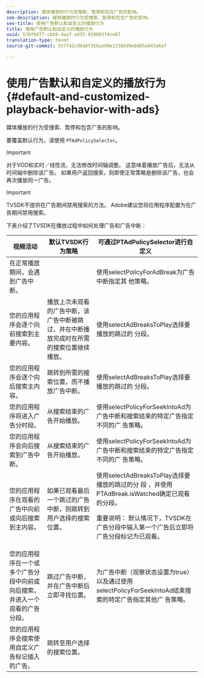 ```yaml
---
description: 媒体播放的行为受搜索、暂停和包含广告的影响。
seo-description: 媒体播放的行为受搜索、暂停和包含广告的影响。
seo-title: 使用广告默认和自定义的播放行为
title: 使用广告默认和自定义的播放行为
uuid: 570f6d77-cbb9-4aa7-a935-058003f4ce87
translation-type: tm+mt
source-git-commit: 557f42cd9a6f356aa99e13386d9e8d65e043a6af

---
```



# 使用广告默认和自定义的播放行为 {#default-and-customized-playback-behavior-with-ads}

媒体播放的行为受搜索、暂停和包含广告的影响。

要覆盖默认行为，请使用 `PTAdPolicySelector`。

>[!IMPORTANT]
>
>对于VOD和实时／线性流，无法修改时间轴调整。 这意味着播放广告后，无法从时间轴中删除该广告。 如果用户返回搜索，则即使正常策略是删除该广告，也会再次播放同一广告。

>[!IMPORTANT]
>
>TVSDK不提供在广告期间禁用搜索的方法。 Adobe建议您将应用程序配置为在广告期间禁用搜索。

下表介绍了TVSDK在播放过程中如何处理广告和广告中断：

<table id="table_466538B1C2A646B89EB4F9AA111203BE"> 
 <thead> 
  <tr> 
   <th colname="col1" class="entry"><b>视频活动</b></th> 
   <th colname="col2" class="entry"><b>默认TVSDK行为策略</b></th> 
   <th colname="col3" class="entry"><b>可通过PTAdPolicySelector进行自定义</b></th>
  </tr>
 </thead>
 <tbody> 
  <tr> 
   <td colname="col1"> 在正常播放期间，会遇到广告中断。 </td> 
   <td colname="col2"></td> 
   <td colname="col3">使用selectPolicyForAdBreak为广告中断指定其 <span class="codeph"> 他策略</span>。 </td> 
  </tr> 
  <tr> 
   <td colname="col1"> 您的应用程序会逐个向前搜索到主要内容。 </td> 
   <td colname="col2"> 播放上次未观看的广告中断，该广告中断被跳过，并在中断播放完成时在所需的搜索位置继续播放。 </td> 
   <td colname="col3">使用selectAdBreaksToPlay选择要播放的跳过的 <span class="codeph"> 分段</span>。 </td> 
  </tr> 
  <tr> 
   <td colname="col1"> 您的应用程序会逐个向后搜索主内容。 </td> 
   <td colname="col2"> 跳转到所需的搜索位置，而不播放广告中断。 </td> 
   <td colname="col3">使用selectAdBreaksToPlay选择要播放的跳过的 <span class="codeph"> 分段</span>。                      </td> 
  </tr> 
  <tr> 
   <td colname="col1"> 您的应用程序将进入广告分时段。 </td> 
   <td colname="col2"> 从搜索结束的广告开始播放。 </td> 
   <td colname="col3">使用selectPolicyForSeekIntoAd为广告中断和搜索结束的特定广告指定不同的广 <span class="codeph"> 告策略</span>。 </td> 
  </tr> 
  <tr> 
   <td colname="col1"> 您的应用程序会向后搜索到广告中断。 </td> 
   <td colname="col2"> 从搜索结束的广告开始播放。 </td> 
   <td colname="col3">使用selectPolicyForSeekIntoAd为广告中断和搜索结束的特定广告指定不同的广 <span class="codeph"> 告策略</span>。 </td> 
  </tr> 
  <tr> 
   <td colname="col1"> 您的应用程序在观看的广告中向前或向后搜索到主内容。 </td> 
   <td colname="col2"> 如果已观看最后一个跳过的广告中断，则跳转到用户选择的搜索位置。 </td> 
   <td colname="col3">使用selectAdBreaksToPlay选择要播放的跳过的分 <span class="codeph"> 段</span> ，并使用 <span class="codeph"> PTAdBreak.isWatched确定已观看的分段</span>。 <p> <p>重要说明： 默认情况下，TVSDK在广告分段中输入第一个广告后立即将广告分段标记为已观看。 </p> </p> </td> 
  </tr> 
  <tr> 
   <td colname="col1"> 您的应用程序在一个或多个广告分段中向前或向后搜索，并进入一个观看的广告分段。 </td> 
   <td colname="col2"> 跳过广告中断，并在广告中断后立即寻找位置。 </td> 
   <td colname="col3">为广告中断（观察状态设置为true）以及通过使用selectPolicyForSeekIntoAd结束搜索的特定广告指定其他广 <span class="codeph"> 告策略</span>。 </td> 
  </tr> 
  <tr> 
   <td colname="col1"> 您的应用程序会搜索使用自定义广告标记插入的广告。 </td> 
   <td colname="col2"> 跳转至用户选择的搜索位置。 </td> 
   <td colname="col3"></td> 
  </tr> 
 </tbody> 
</table>